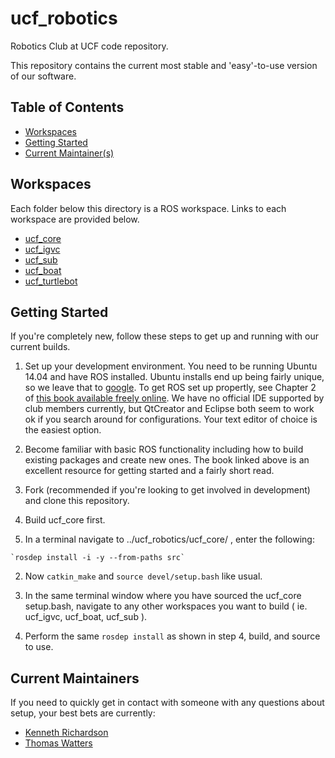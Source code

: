 # ucf_robotics
Robotics Club at UCF code repository.

This repository contains the current most stable and 'easy'-to-use version of our software.  

## Table of Contents
* [Workspaces](#workspaces)
* [Getting Started](#getting-started)
* [Current Maintainer(s)](#current-maintainers)

## <a name="workspaces"></a>Workspaces
Each folder below this directory is a ROS workspace.  Links to each workspace are provided below.
* [ucf_core](https://github.com/ucfroboticsclub/ucf_robotics/tree/master/ucf_core)
* [ucf_igvc](https://github.com/ucfroboticsclub/ucf_robotics/tree/master/ucf_igvc)
* [ucf_sub](https://github.com/ucfroboticsclub/ucf_robotics/tree/master/ucf_sub)
* [ucf_boat](https://github.com/ucfroboticsclub/ucf_robotics/tree/master/ucf_boat)
* [ucf_turtlebot](https://github.com/ucfroboticsclub/ucf_robotics/tree/master/ucf_turtlebot)

## <a name="getting-started"></a>Getting Started
If you're completely new, follow these steps to get up and running with our current builds.

1. Set up your development environment.  You need to be running Ubuntu 14.04 and have ROS installed.  Ubuntu installs end up being fairly unique, so we leave that to [google](http://google.com).  To get ROS set up propertly, see Chapter 2 of [this book available freely online](http://www.cse.sc.edu/~jokane/agitr/).  We have no official IDE supported by club members currently, but QtCreator and Eclipse both seem to work ok if you search around for configurations.  Your text editor of choice is the easiest option.

2. Become familiar with basic ROS functionality including how to build existing packages and create new ones.  The book linked above is an excellent resource for getting started and a fairly short read.

3. Fork (recommended if you're looking to get involved in development) and clone this repository.

4. Build ucf_core first.
  1. In a terminal navigate to ../ucf_robotics/ucf_core/ , enter the following:
    
    `rosdep install -i -y --from-paths src`
    
  2. Now `catkin_make` and `source devel/setup.bash` like usual.
  
5. In the same terminal window where you have sourced the ucf_core setup.bash, navigate to any other workspaces you want to build ( ie. ucf_igvc, ucf_boat, ucf_sub ).

6. Perform the same `rosdep install` as shown in step 4, build, and source to use.

## <a name="current-maintainers"></a>Current Maintainers
If you need to quickly get in contact with someone with any questions about setup, your best bets are currently:
* [Kenneth Richardson](mailto:kennethrichardson@knights.ucf.edu)
* [Thomas Watters](mailto:thomaswatters@knights.ucf.edu)
